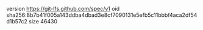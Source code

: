 version https://git-lfs.github.com/spec/v1
oid sha256:8b7b41f005a143ddba4dbad3e8cf7090131e5efb5c11bbbf4aca2df54d1b57c2
size 46430
